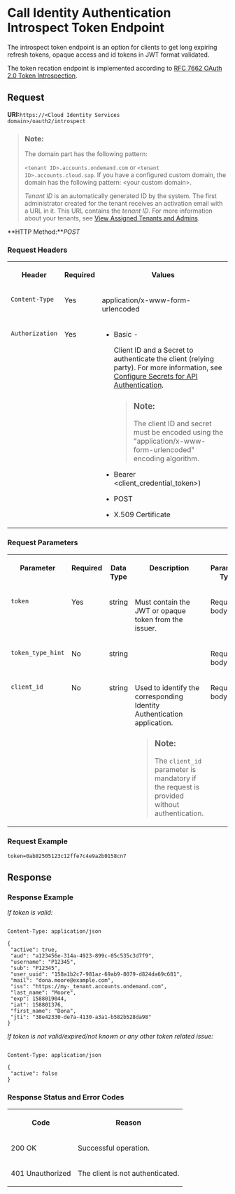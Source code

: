 <!-- loioa05f14caeb5c403e99a7020d2bf58617 -->

# Call Identity Authentication Introspect Token Endpoint

The introspect token endpoint is an option for clients to get long expiring refresh tokens, opaque access and id tokens in JWT format validated.



The token recation endpoint is implemented according to [RFC 7662 OAuth 2.0 Token Introspection](https://www.rfc-editor.org/rfc/rfc7662).



## **Request**

**URI:**<code>https://&lt;Cloud Identity Services domain&gt;/oauth2/introspect</code>

> ### Note:  
> The domain part has the following pattern:
> 
> `<tenant ID>.accounts.ondemand.com` or `<tenant ID>.accounts.cloud.sap`. If you have a configured custom domain, the domain has the following pattern: <your custom domain\>.
> 
> *Tenant ID* is an automatically generated ID by the system. The first administrator created for the tenant receives an activation email with a URL in it. This URL contains the *tenant ID*. For more information about your tenants, see [View Assigned Tenants and Admins](../view-assigned-tenants-and-admins-f56e6f2.md).

**HTTP Method:***POST*



### Request Headers


<table>
<tr>
<th valign="top">

Header

</th>
<th valign="top">

Required

</th>
<th valign="top">

Values

</th>
</tr>
<tr>
<td valign="top">

`Content-Type`

</td>
<td valign="top">

Yes

</td>
<td valign="top">

application/x-www-form-urlencoded

</td>
</tr>
<tr>
<td valign="top">

`Authorization`

</td>
<td valign="top">

Yes

</td>
<td valign="top">

-   Basic -

    Client ID and a Secret to authenticate the client \(relying party\). For more information, see [Configure Secrets for API Authentication](configure-secrets-for-api-authentication-5c3c35e.md).

    > ### Note:  
    > The client ID and secret must be encoded using the "application/x-www-form-urlencoded" encoding algorithm.

-   Bearer <client\_credential\_token\>\)
-   POST
-   X.509 Certificate



</td>
</tr>
</table>



### Request Parameters


<table>
<tr>
<th valign="top">

Parameter

</th>
<th valign="top">

Required

</th>
<th valign="top">

Data Type

</th>
<th valign="top">

Description

</th>
<th valign="top">

Parameter Type

</th>
</tr>
<tr>
<td valign="top">

`token`

</td>
<td valign="top">

Yes

</td>
<td valign="top">

string

</td>
<td valign="top">

Must contain the JWT or opaque token from the issuer.

</td>
<td valign="top">

Request body

</td>
</tr>
<tr>
<td valign="top">

`token_type_hint`

</td>
<td valign="top">

No

</td>
<td valign="top">

string

</td>
<td valign="top">

 

</td>
<td valign="top">

Request body

</td>
</tr>
<tr>
<td valign="top">

`client_id`

</td>
<td valign="top">

No

</td>
<td valign="top">

string

</td>
<td valign="top">

Used to identify the corresponding Identity Authentication application.

> ### Note:  
> The `client_id` parameter is mandatory if the request is provided without authentication.



</td>
<td valign="top">

Request body

</td>
</tr>
</table>



### Request Example

```
token=0ab82505123c12ffe7c4e9a2b0158cn7
```



## **Response**



### Response Example

*If token is valid:*

```

Content-Type: application/json

{
 "active": true,
 "aud": "a123456e-314a-4923-899c-05c535c3d7f9",
 "username": "P12345",
 "sub": "P12345",
 "user_uuid": "158a1b2c7-981az-69ab9-8079-d824da69c681",
 "mail": "dona.moore@example.com",
 "iss": "https://my-_tenant.accounts.ondemand.com",
 "last_name": "Moore",
 "exp": 1588019044,
 "iat": 158801376,
 "first_name": "Dona",
 "jti": "38e42330-de7a-4130-a3a1-b582b528da98"
}
```

*If token is not valid/expired/not known or any other token related issue:*

```

Content-Type: application/json

{
 "active": false
}
```



### Response Status and Error Codes


<table>
<tr>
<th valign="top">

Code

</th>
<th valign="top">

Reason

</th>
</tr>
<tr>
<td valign="top">

200 OK

</td>
<td valign="top">

Successful operation.

</td>
</tr>
<tr>
<td valign="top">

401 Unauthorized

</td>
<td valign="top">

The client is not authenticated.

</td>
</tr>
</table>



